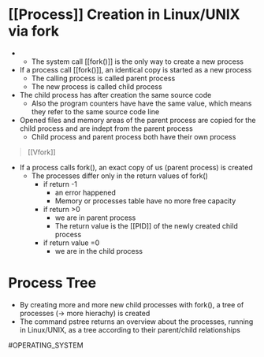 # [[Process]] Creation in Linux/UNIX via fork
* * The system call [[fork()]] is the only way to create a new process
* If a process call [[fork()]], an identical copy is started as a new process
	* The calling process is called  parent process
	* The new process is called child process
* The child process has after creation the same source code
	* Also the program counters have have the same value, which means they refer to the same source code line
* Opened files and memory areas of the parent process are copied for the child process and are indept from the parent process
	* Child process and parent process both have their own process
> [[Vfork]] 

* If a process calls fork(), an exact copy of us (parent process) is created
	* The processes differ only in the return values of fork()
		* if return -1
			* an error happened
			* Memory or processes table have no more free capacity
		* if return >0
			* we are in parent process
			* The return value is the [[PID]] of the newly created child process
		* if return value =0
			* we are in the child process
# Process Tree
* By creating more and more new child processes with fork(), a tree of processes (-> more hierachy) is created
* The command pstree returns an overview about the processes, running in Linux/UNIX, as a tree according to their parent/child relationships

#OPERATING_SYSTEM 